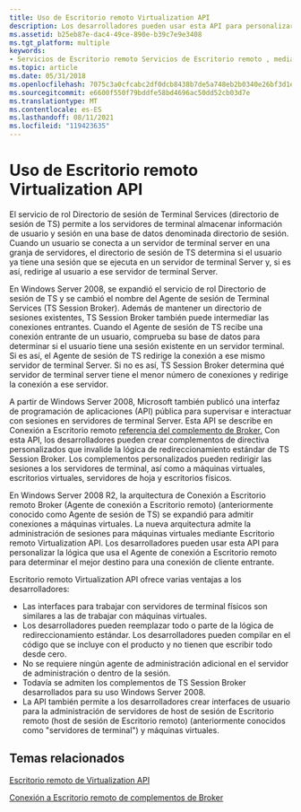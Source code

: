 ```yaml
---
title: Uso de Escritorio remoto Virtualization API
description: Los desarrolladores pueden usar esta API para personalizar la lógica que usa el Agente de conexión a Escritorio remoto para determinar el mejor destino para una conexión de cliente entrante.
ms.assetid: b25eb87e-dac4-49ce-890e-b39c7e9e3408
ms.tgt_platform: multiple
keywords:
- Servicios de Escritorio remoto Servicios de Escritorio remoto , mediante la API de virtualización
ms.topic: article
ms.date: 05/31/2018
ms.openlocfilehash: 7075c3a0cfcabc2df0dcb8438b7de5a748eb2b0340e26bf3d1e51afdb182f81e
ms.sourcegitcommit: e6600f550f79bddfe58bd4696ac50dd52cb03d7e
ms.translationtype: MT
ms.contentlocale: es-ES
ms.lasthandoff: 08/11/2021
ms.locfileid: "119423635"
---
```

# <a name="using-the-remote-desktop-virtualization-api"></a>Uso de Escritorio remoto Virtualization API

El servicio de rol Directorio de sesión de Terminal Services (directorio de sesión de TS) permite a los servidores de terminal almacenar información de usuario y sesión en una base de datos denominada directorio de sesión. Cuando un usuario se conecta a un servidor de terminal server en una granja de servidores, el directorio de sesión de TS determina si el usuario ya tiene una sesión que se ejecuta en un servidor de terminal Server y, si es así, redirige al usuario a ese servidor de terminal Server.

En Windows Server 2008, se expandió el servicio de rol Directorio de sesión de TS y se cambió el nombre del Agente de sesión de Terminal Services (TS Session Broker). Además de mantener un directorio de sesiones existentes, TS Session Broker también puede intermediar las conexiones entrantes. Cuando el Agente de sesión de TS recibe una conexión entrante de un usuario, comprueba su base de datos para determinar si el usuario tiene una sesión existente en un servidor terminal. Si es así, el Agente de sesión de TS redirige la conexión a ese mismo servidor de terminal Server. Si no es así, TS Session Broker determina qué servidor de terminal server tiene el menor número de conexiones y redirige la conexión a ese servidor.

A partir de Windows Server 2008, Microsoft también publicó una interfaz de programación de aplicaciones (API) pública para supervisar e interactuar con sesiones en servidores de terminal Server. Esta API se describe en Conexión a Escritorio remoto [referencia del complemento de Broker.](/windows/desktop/TermServ/terminal-services-virtualization-api-reference) Con esta API, los desarrolladores pueden crear complementos de directiva personalizados que invalide la lógica de redireccionamiento estándar de TS Session Broker. Los complementos personalizados pueden redirigir las sesiones a los servidores de terminal, así como a máquinas virtuales, escritorios virtuales, servidores de hoja y escritorios físicos.

En Windows Server 2008 R2, la arquitectura de Conexión a Escritorio remoto Broker (Agente de conexión a Escritorio remoto) (anteriormente conocido como Agente de sesión de TS) se expandió para admitir conexiones a máquinas virtuales. La nueva arquitectura admite la administración de sesiones para máquinas virtuales mediante Escritorio remoto Virtualization API. Los desarrolladores pueden usar esta API para personalizar la lógica que usa el Agente de conexión a Escritorio remoto para determinar el mejor destino para una conexión de cliente entrante.

Escritorio remoto Virtualization API ofrece varias ventajas a los desarrolladores:

-   Las interfaces para trabajar con servidores de terminal físicos son similares a las de trabajar con máquinas virtuales.
-   Los desarrolladores pueden reemplazar todo o parte de la lógica de redireccionamiento estándar. Los desarrolladores pueden compilar en el código que se incluye con el producto y no tienen que escribir todo desde cero.
-   No se requiere ningún agente de administración adicional en el servidor de administración o dentro de la sesión.
-   Todavía se admiten los complementos de TS Session Broker desarrollados para su uso Windows Server 2008.
-   La API también permite a los desarrolladores crear interfaces de usuario para la administración de servidores de host de sesión de Escritorio remoto (host de sesión de Escritorio remoto) (anteriormente conocidos como "servidores de terminal") y máquinas virtuales.

## <a name="related-topics"></a>Temas relacionados

<dl> <dt>

[Escritorio remoto de Virtualization API](terminal-services-virtualization-api-reference.md)
</dt> <dt>

[Conexión a Escritorio remoto de complementos de Broker](/windows/desktop/TermServ/terminal-services-virtualization-api-reference)
</dt> </dl>

 

 